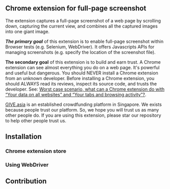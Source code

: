 Chrome extension for full-page screenshot
--------------------------------------------

The extension captures a full-page screenshot of a web page by scrolling down, capturing the current view, and combines all the captured images into one giant image.

___The primary goal___ of this extension is to enable full-page screenshot within Browser tests (e.g. Selenium, WebDriver). It offers Javascripts APIs for managing screenshots (e.g. specify the location of the screenshot file).

__The secondary goal__ of this extension is to build and earn trust. A Chrome extension can see almost everything you do on a web page. It's powerful and useful but dangerous. You should NEVER install a Chrome extension from an unknown developer. Before installing a Chrome extension, you should ALWAYS read its reviews, inspect its source code, and trusts the developer. See: [Worst case scenario, what can a Chrome extension do with “Your data on all websites” and “Your tabs and browsing activity”?](https://security.stackexchange.com/questions/15259/worst-case-scenario-what-can-a-chrome-extension-do-with-your-data-on-all-websi).

[GIVE.asia](https://give.asia) is an established crowdfunding platform in Singapore. We exists because people trust our platform. So, we hope you will trust us as many other people do. If you are using this extension, please star our repository to help other people trust us.


Installation
-------------

### Chrome extension store

### Using WebDriver


Contribution
-------------


